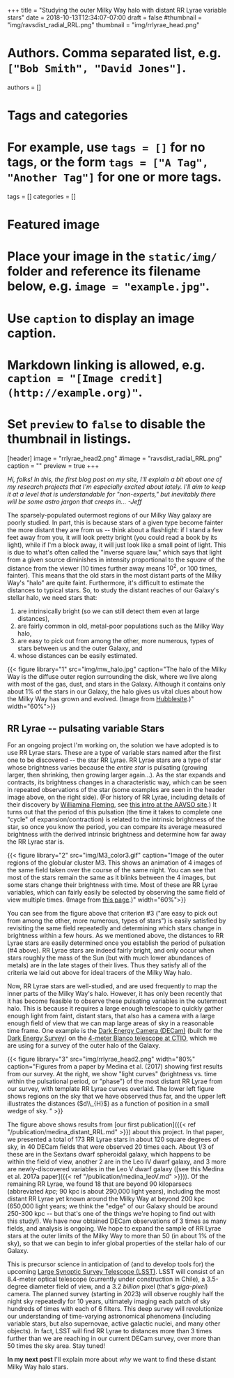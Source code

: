 +++
title = "Studying the outer Milky Way halo with distant RR Lyrae variable stars"
date = 2018-10-13T12:34:07-07:00
draft = false
#thumbnail = "img/ravsdist_radial_RRL.png"
thumbnail = "img/rrlyrae_head.png"

# Authors. Comma separated list, e.g. `["Bob Smith", "David Jones"]`.
authors = []

# Tags and categories
# For example, use `tags = []` for no tags, or the form `tags = ["A Tag", "Another Tag"]` for one or more tags.
tags = []
categories = []

# Featured image
# Place your image in the `static/img/` folder and reference its filename below, e.g. `image = "example.jpg"`.
# Use `caption` to display an image caption.
#   Markdown linking is allowed, e.g. `caption = "[Image credit](http://example.org)"`.
# Set `preview` to `false` to disable the thumbnail in listings.
[header]
image = "rrlyrae_head2.png"
#image = "ravsdist_radial_RRL.png"
caption = ""
preview = true
+++

_Hi, folks! In this, the first blog post on my site, I'll explain a bit about one of my research projects that I'm especially excited about lately. I'll aim to keep it at a level that is understandable for "non-experts," but inevitably there will be some astro jargon that creeps in... -Jeff_

The sparsely-populated outermost regions of our Milky Way galaxy are poorly studied. In part, this is because stars of a given type become fainter the more distant they are from us -- think about a flashlight: if I stand a few feet away from you, it will look pretty bright (you could read a book by its light), while if I'm a block away, it will just look like a small point of light. This is due to what's often called the "inverse square law," which says that light from a given source diminishes in intensity proportional to the _square_ of the distance from the viewer (10 times further away means $10^2$, or 100 times, fainter). This means that the old stars in the most distant parts of the Milky Way's "halo" are quite faint. Furthermore, it's difficult to estimate the distances to typical stars. So, to study the distant reaches of our Galaxy's stellar halo, we need stars that:

1. are intrinsically bright (so we can still detect them even at large distances),
2. are fairly common in old, metal-poor populations such as the Milky Way halo,
3. are easy to pick out from among the other, more numerous, types of stars between us and the outer Galaxy, and
4. whose distances can be easily estimated.

{{< figure library="1" src="img/mw_halo.jpg" caption="The halo of the Milky Way is the diffuse outer region surrounding the disk, where we live along with most of the gas, dust, and stars in the Galaxy. Although it contains only about 1% of the stars in our Galaxy, the halo gives us vital clues about how the Milky Way has grown and evolved. (Image from [Hubblesite](http://hubblesite.org/image/3051).)" width="60%">}}

## RR Lyrae -- pulsating variable Stars

For an ongoing project I'm working on, the solution we have adopted is to use RR Lyrae stars. These are a type of variable stars named after the first one to be discovered -- the star RR Lyrae. RR Lyrae stars are a type of star whose brightness varies because the _entire star_ is pulsating (growing larger, then shrinking, then growing larger again...). As the star expands and contracts, its brightness changes in a characteristic way, which can be seen in repeated observations of the star (some examples are seen in the header image above, on the right side). (For history of RR Lyrae, including details of their discovery by [Williamina Fleming](https://en.wikipedia.org/wiki/Williamina_Fleming), see [this intro at the AAVSO site](https://www.aavso.org/vsots_rrlyr).) It turns out that the period of this pulsation (the time it takes to complete one "cycle" of expansion/contraction) is related to the intrinsic brightness of the star, so once you know the period, you can compare its average measured brightness with the derived intrinsic brightness and determine how far away the RR Lyrae star is.

{{< figure library="2" src="img/M3_color3.gif" caption="Image of the outer regions of the globular cluster M3. This shows an animation of 4 images of the same field taken over the course of the same night. You can see that most of the stars remain the same as it blinks between the 4 images, but some stars change their brightness with time. Most of these are RR Lyrae variables, which can fairly easily be selected by observing the same field of view multiple times. (Image from [this page](https://www.astro.princeton.edu/~jhartman/M3_movies.html).)" width="60%">}}

You can see from the figure above that criterion #3 ("are easy to pick out from among the other, more numerous, types of stars") is easily satisfied by revisiting the same field repeatedly and determining which stars change in brightness within a few hours. As we mentioned above, the distances to RR Lyrae stars are easily determined once you establish the period of pulsation (#4 above). RR Lyrae stars are indeed fairly bright, and only occur when stars roughly the mass of the Sun (but with much lower abundances of metals) are in the late stages of their lives. Thus they satisfy all of the criteria we laid out above for ideal tracers of the Milky Way halo.

Now, RR Lyrae stars are well-studied, and are used frequently to map the inner parts of the Milky Way's halo. However, it has only been recently that it has become feasible to observe these pulsating variables in the outermost halo. This is because it requires a large enough telescope to quickly gather enough light from faint, distant stars, that also has a camera with a large enough field of view that we can map large areas of sky in a reasonable time frame. One example is the [Dark Energy Camera (DECam)](https://www.darkenergysurvey.org/the-des-project/instrument/) (built for the [Dark Energy Survey](https://www.darkenergysurvey.org/)) on the [4-meter Blanco telescope at CTIO](http://www.ctio.noao.edu/noao/content/Victor-Blanco-4-m-Telescope), which we are using for a survey of the outer halo of the Galaxy.


{{< figure library="3" src="img/rrlyrae_head2.png" width="80%" caption="Figures from a paper by Medina et al. (2017) showing first results from our survey. At the right, we show \"light curves\" (brightness vs. time within the pulsational period, or \"phase\") of the most distant RR Lyrae from our survey, with template RR Lyrae curves overlaid. The lower left figure shows regions on the sky that we have observed thus far, and the upper left illustrates the distances ($d\\_{H}$) as a function of position in a small wedge of sky. " >}}

The figure above shows results from [our first publication]({{< ref "/publication/medina_distant_RRL.md" >}}) about this project. In that paper, we presented a total of 173 RR Lyrae stars in about 120 square degrees of sky, in 40 DECam fields that were observed 20 times each. About 1/3 of these are in the Sextans dwarf spheroidal galaxy, which happens to be within the field of view, another 2 are in the Leo IV dwarf galaxy, and 3 more are newly-discovered variables in the Leo V dwarf galaxy ([see this Medina et al. 2017a paper]({{< ref "/publication/medina_leoV.md" >}})). Of the remaining RR Lyrae, we found 18 that are beyond 90 kiloparsecs (abbreviated _kpc_; 90 kpc is about 290,000 light years), including the most distant RR Lyrae yet known around the Milky Way at beyond 200 kpc (650,000 light years; we think the "edge" of our Galaxy should be around 250-300 kpc -- but that's one of the things we're hoping to find out with this study!). We have now obtained DECam observations of 3 times as many fields, and analysis is ongoing. We hope to expand the sample of RR Lyrae stars at the outer limits of the Milky Way to more than 50 (in about 1% of the sky), so that we can begin to infer global properties of the stellar halo of our Galaxy.

This is precursor science in anticipation of (and to develop tools for) the upcoming [Large Synoptic Survey Telescope (LSST)](https://www.lsst.org/). LSST will consist of an 8.4-meter optical telescope (currently under construction in Chile), a 3.5-degree diameter field of view, and a 3.2 _billion_ pixel (that's _giga-pixel_) camera. The planned survey (starting in 2023) will observe roughly half the night sky repeatedly for 10 years, ultimately imaging each patch of sky hundreds of times with each of 6 filters. This deep survey will revolutionize our understanding of time-varying astronomical phenomena (including variable stars, but also supernovae, active galactic nuclei, and many other objects). In fact, LSST will find RR Lyrae to distances more than 3 times further than we are reaching in our current DECam survey, over more than 50 times the sky area. Stay tuned!

**In my next post** I'll explain more about _why_ we want to find these distant Milky Way halo stars.
